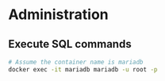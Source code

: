 # Administration

## Execute SQL commands
```bash
# Assume the container name is mariadb
docker exec -it mariadb mariadb -u root -p
```